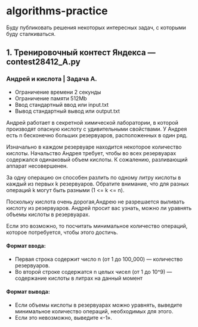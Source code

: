 # algorithms-practice
Буду публиковать решения некоторых интересных задач, с которыми буду сталкиваться. 

<h2>1. Тренировочный контест Яндекса — contest28412_A.py</h3>
<h3>Андрей и кислота | Задача А.</h3>
<ul>
  <li>Ограничение времени	2 секунды</li>
  <li>Ограничение памяти	512Mb</li>
  <li>Ввод	стандартный ввод или input.txt</li>
  <li>Вывод	стандартный вывод или output.txt</li>
</ul>
<p>Андрей работает в секретной химической лаборатории, в которой производят опасную кислоту с удивительными свойствами. У Андрея есть n бесконечно больших резервуаров, расположенных в один ряд.</p> 
  <p>Изначально в каждом резервуаре находится некоторое количество кислоты. Начальство Андрея требует, чтобы во всех резервуарах содержался одинаковый объем кислоты. К сожалению, разливающий аппарат несовершенен.</p> 
  <p>За одну операцию он способен разлить по одному литру кислоты в каждый из первых k резервуаров. Обратите внимание, что для разных операций k могут быть разными (1 <= k <= n).</p>
  <p>Поскольку кислота очень дорогая,Андрею не разрешается выливать кислоту из резервуаров. Андрей просит вас узнать, можно ли уравнять объемы кислоты в резервуарах.</p> 
  <p>Если это возможно, то посчитать минимальное количество операций, которое потребуется, чтобы этого достичь.</p>
<h4>Формат ввода:</h4>
<ul>
  <li>Первая строка содержит число n (от 1 до 100_000) — количество резервуаров.</li>
  <li>Во второй строке содержатся n целых чисел (от 1 до 10^9) — содержание кислоты в литрах на данный момент</li>
</ul>
<h4>Формат вывода:</h4>
<ul>  
  <li>Если объемы кислоты в резервуарах можно уравнять, выведите минимальное количество операций, необходимых для этого.</li>
  <li>Если это невозможно, выведите «-1».</li>
  </ul>

